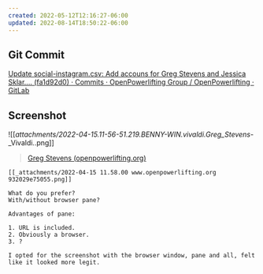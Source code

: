 ```yaml
---
created: 2022-05-12T12:16:27-06:00
updated: 2022-08-14T18:50:22-06:00
---
```





## Git Commit
[Update social-instagram.csv: Add accouns for Greg Stevens and Jessica Sklar.... (fa1d92d0) · Commits · OpenPowerlifting Group / OpenPowerlifting · GitLab](https://gitlab.com/openpowerlifting/opl-data/-/commit/fa1d92d079ac1600aa9ce958d45985a38611275c)



## Screenshot

![[_attachments/2022-04-15.11-56-51.219.BENNY-WIN.vivaldi.Greg_Stevens_-_Vivaldi..png]]
> [Greg Stevens (openpowerlifting.org)](https://www.openpowerlifting.org/u/gregstevens)

```ad-question
[[_attachments/2022-04-15 11.58.00 www.openpowerlifting.org 932029e75055.png]]

What do you prefer?
With/without browser pane?

Advantages of pane:

1. URL is included.
2. Obviously a browser.
3. ?

I opted for the screenshot with the browser window, pane and all, felt like it looked more legit.

```

